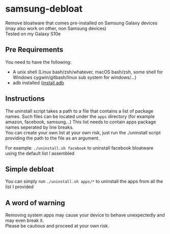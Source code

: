 # samsung-debloat
Remove bloatware that comes pre-installed on Samsung Galaxy devices (may also work on other, non Samsung devices)  
Tested on my Galaxy S10e

## Pre Requirements
You need to have the following:
* A unix shell (Linux bash/zsh/whatever, macOS bash/zsh, some shell for Windows cygwin/gitbash/linux sub system for windows/...)
* adb installed ([install adb](https://www.xda-developers.com/install-adb-windows-macos-linux/)

## Instructions
The uninstall script takes a path to a file that contains a list of package names.
Such files can be located under the `apps` directory (for example amazon, facebook, samsung...)
This list needs to contain apps package names seperated by line breaks.  
You can create your own list at your own risk, just run the ./uninstall script providing the path to the file as an argument.  

For example:
`./uninstall.sh facebook` to uninstall facebook bloatware using the default list I assembled 

## Simple debloat
You can simply run
`./uninstall.sh apps/*` to uninstall the apps from all the list I provided

## A word of warning
Removing system apps may cause your device to behave unexpectedly and may even break it.  
Please be cautious and proceed at your own risk.
